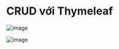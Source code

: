 # CRUD với Thymeleaf

![image](https://user-images.githubusercontent.com/80346800/126026473-44fa67d0-f02f-4c0f-b478-0d5f8a1ca0d9.png)

![image](https://user-images.githubusercontent.com/80346800/126026486-3761eb68-2ceb-4720-bd7a-9d4c4e1b6682.png)



